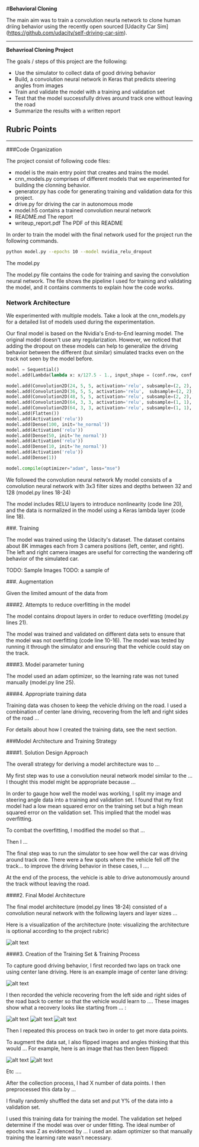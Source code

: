 #**Behavioral Cloning** 

The  main aim was to train a convolution neurla network to clone human driing behavior using the recently open sourced [Udacity Car Sim] (https://github.com/udacity/self-driving-car-sim). 

---

**Behavrioal Cloning Project**

The goals / steps of this project are the following:
* Use the simulator to collect data of good driving behavior
* Build, a convolution neural network in Keras that predicts steering angles from images
* Train and validate the model with a training and validation set
* Test that the model successfully drives around track one without leaving the road
* Summarize the results with a written report


[//]: # (Image References)

[image1]: ./examples/placeholder.png "Model Visualization"
[image2]: ./examples/placeholder.png "Grayscaling"
[image3]: ./examples/placeholder_small.png "Recovery Image"
[image4]: ./examples/placeholder_small.png "Recovery Image"
[image5]: ./examples/placeholder_small.png "Recovery Image"
[image6]: ./examples/placeholder_small.png "Normal Image"
[image7]: ./examples/placeholder_small.png "Flipped Image"

## Rubric Points

---
###Code Organization

The project consist of following code files:

* model is the main entry point that creates and trains the model.
* cnn_models.py comprises of different models that we experimented for building the clonning behavior. 
* generator.py has code for generating training and validation data for this project. 
* drive.py for driving the car in autonomous mode
* model.h5 contains a trained convolution neural network 
* README.md The report
* writeup_report.pdf The PDF of this README

In order to train the model with the final network used for the project run the following commands. 

```sh
python model.py --epochs 10 --model nvidia_relu_dropout 
```

The model.py

The model.py file contains the code for training and saving the convolution neural network. The file shows the pipeline I used for training and validating the model, and it contains comments to explain how the code works.

### Network Architecture

We experimented with multiple models. Take a look at the cnn_models.py for a detailed list of models used during the experimentation.

Our final model is based on the Nvidia's End-to-End learning model. The original model doesn't use any regularization. However, we noticed that adding the dropout on these models can help to generalize the driving behavior between the different (but similar) simulated tracks even on the track not seen by the model before. 

```python
model = Sequential()
model.add(Lambda(lambda x: x/127.5 - 1., input_shape = (conf.row, conf.col, conf.ch)))

model.add(Convolution2D(24, 5, 5, activation='relu', subsample=(2, 2), init='he_normal', border_mode="valid"))
model.add(Convolution2D(36, 5, 5, activation='relu',  subsample=(2, 2), init='he_normal', border_mode="valid"))
model.add(Convolution2D(48, 5, 5, activation='relu', subsample=(2, 2), init='he_normal', border_mode="valid"))
model.add(Convolution2D(64, 3, 3, activation='relu', subsample=(1, 1), init='he_normal', border_mode="valid"))
model.add(Convolution2D(64, 3, 3, activation='relu', subsample=(1, 1), init='he_normal',  border_mode="valid"))
model.add(Flatten())
model.add(Activation('relu'))
model.add(Dense(100, init='he_normal'))
model.add(Activation('relu'))
model.add(Dense(50, init='he_normal'))
model.add(Activation('relu'))
model.add(Dense(10, init='he_normal'))
model.add(Activation('relu'))
model.add(Dense(1))

model.compile(optimizer="adam", loss="mse")
```

We followed the convolution neural network My model consists of a convolution neural network with 3x3 filter sizes and depths between 32 and 128 (model.py lines 18-24) 

The model includes RELU layers to introduce nonlinearity (code line 20), and the data is normalized in the model using a Keras lambda layer (code line 18). 


###. Training

The model was trained using the Udacity's dataset. The dataset contains about 8K immages each from 3 camera positions (left, center, and right). The left and right camera images are useful for correcting the wandering off behavior of the simulated car. 

TODO: Sample Images
TODO: a sample of 

###. Augmentation

Given the limited amount of the data from


####2. Attempts to reduce overfitting in the model

The model contains dropout layers in order to reduce overfitting (model.py lines 21). 

The model was trained and validated on different data sets to ensure that the model was not overfitting (code line 10-16). The model was tested by running it through the simulator and ensuring that the vehicle could stay on the track.

####3. Model parameter tuning

The model used an adam optimizer, so the learning rate was not tuned manually (model.py line 25).

####4. Appropriate training data

Training data was chosen to keep the vehicle driving on the road. I used a combination of center lane driving, recovering from the left and right sides of the road ... 

For details about how I created the training data, see the next section. 

###Model Architecture and Training Strategy

####1. Solution Design Approach

The overall strategy for deriving a model architecture was to ...

My first step was to use a convolution neural network model similar to the ... I thought this model might be appropriate because ...

In order to gauge how well the model was working, I split my image and steering angle data into a training and validation set. I found that my first model had a low mean squared error on the training set but a high mean squared error on the validation set. This implied that the model was overfitting. 

To combat the overfitting, I modified the model so that ...

Then I ... 

The final step was to run the simulator to see how well the car was driving around track one. There were a few spots where the vehicle fell off the track... to improve the driving behavior in these cases, I ....

At the end of the process, the vehicle is able to drive autonomously around the track without leaving the road.

####2. Final Model Architecture

The final model architecture (model.py lines 18-24) consisted of a convolution neural network with the following layers and layer sizes ...

Here is a visualization of the architecture (note: visualizing the architecture is optional according to the project rubric)

![alt text][image1]

####3. Creation of the Training Set & Training Process

To capture good driving behavior, I first recorded two laps on track one using center lane driving. Here is an example image of center lane driving:

![alt text][image2]

I then recorded the vehicle recovering from the left side and right sides of the road back to center so that the vehicle would learn to .... These images show what a recovery looks like starting from ... :

![alt text][image3]
![alt text][image4]
![alt text][image5]

Then I repeated this process on track two in order to get more data points.

To augment the data sat, I also flipped images and angles thinking that this would ... For example, here is an image that has then been flipped:

![alt text][image6]
![alt text][image7]

Etc ....

After the collection process, I had X number of data points. I then preprocessed this data by ...


I finally randomly shuffled the data set and put Y% of the data into a validation set. 

I used this training data for training the model. The validation set helped determine if the model was over or under fitting. The ideal number of epochs was Z as evidenced by ... I used an adam optimizer so that manually training the learning rate wasn't necessary.
